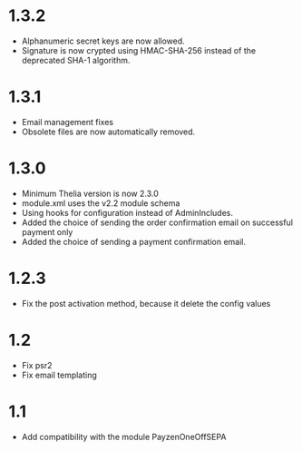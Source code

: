 # 1.3.2

- Alphanumeric secret keys are now allowed.
- Signature is now crypted using HMAC-SHA-256 instead of the deprecated SHA-1 algorithm.

# 1.3.1

- Email management fixes
- Obsolete files are now automatically removed.

# 1.3.0

- Minimum Thelia version is now 2.3.0
- module.xml uses the v2.2 module schema
- Using hooks for configuration instead of AdminIncludes.
- Added the choice of sending the order confirmation email on successful payment only
- Added the choice of sending a payment confirmation email. 

# 1.2.3

- Fix the post activation method, because it delete the config values

# 1.2

- Fix psr2
- Fix email templating

# 1.1

- Add compatibility with the module PayzenOneOffSEPA
